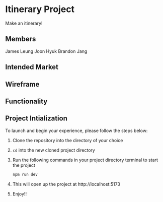 # Itinerary Project

Make an itinerary!

## Members

James Leung
Joon Hyuk Brandon Jang

## Intended Market



## Wireframe



## Functionality



## Project Intialization

To launch and begin your experience, please follow the steps below:

1. Clone the repository into the directory of your choice
2. `cd` into the new cloned project directory
3. Run the following commands in your project directory terminal to start the project

    ```sh
    npm run dev
    ```

4. This will open up the project at http://localhost:5173
5. Enjoy!!
